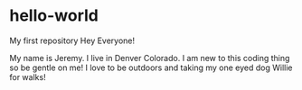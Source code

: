 # hello-world
My first repository 
Hey Everyone! 

My name is Jeremy. I live in Denver Colorado. I am new to this coding thing so be gentle on me! 
I love to be outdoors and taking my one eyed dog Willie for walks! 
